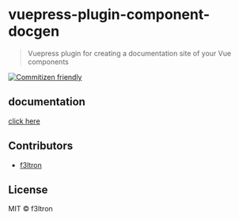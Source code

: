 # vuepress-plugin-component-docgen

> Vuepress plugin for creating a documentation site of your Vue components

[![Commitizen friendly](https://img.shields.io/badge/commitizen-friendly-brightgreen.svg)](http://commitizen.github.io/cz-cli/)

## documentation

[click here](https://f3ltron.github.io/vuepress-component-docgen/)

## Contributors

- [f3ltron](https://github.com/f3ltron/)

## License

MIT &copy; f3ltron